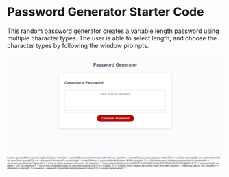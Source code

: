   
# Password Generator Starter Code
  
This random password generator creates a variable length password using  
multiple character types. The user is able to select length, and choose the  
character types by following the window prompts. 
  
![Screenshot](./Develop/assets/images/screenshot.png)
